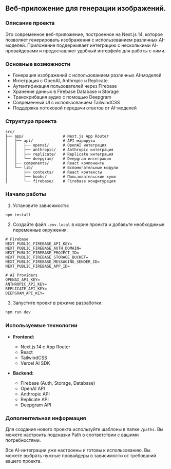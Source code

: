 ## Веб-приложение для генерации изображений.

### Описание проекта

Это современное веб-приложение, построенное на Next.js 14, которое позволяет генерировать изображения с использованием различных AI-моделей. Приложение поддерживает интеграцию с несколькими AI-провайдерами и предоставляет удобный интерфейс для работы с ними.

### Основные возможности

- Генерация изображений с использованием различных AI-моделей
- Интеграция с OpenAI, Anthropic и Replicate
- Аутентификация пользователей через Firebase
- Хранение данных в Firebase Database и Storage
- Транскрибация аудио с помощью Deepgram
- Современный UI с использованием TailwindCSS
- Поддержка потоковой передачи ответов от AI-моделей

### Структура проекта

```
src/
├── app/                 # Next.js App Router
│   ├── api/             # API маршруты
│   │   ├── openai/      # OpenAI интеграция
│   │   ├── anthropic/   # Anthropic интеграция
│   │   ├── replicate/   # Replicate интеграция
│   │   └── deepgram/    # Deepgram интеграция
│   ├── components/      # React компоненты
│   └── lib/             # Вспомогательные модули
│       ├── contexts/    # React контексты
│       ├── hooks/       # Пользовательские хуки
│       └── firebase/    # Firebase конфигурация
```

### Начало работы

1. Установите зависимости:
```bash
npm install
```

2. Создайте файл `.env.local` в корне проекта и добавьте необходимые переменные окружения:
```env
# Firebase
NEXT_PUBLIC_FIREBASE_API_KEY=
NEXT_PUBLIC_FIREBASE_AUTH_DOMAIN=
NEXT_PUBLIC_FIREBASE_PROJECT_ID=
NEXT_PUBLIC_FIREBASE_STORAGE_BUCKET=
NEXT_PUBLIC_FIREBASE_MESSAGING_SENDER_ID=
NEXT_PUBLIC_FIREBASE_APP_ID=

# AI Providers
OPENAI_API_KEY=
ANTHROPIC_API_KEY=
REPLICATE_API_KEY=
DEEPGRAM_API_KEY=
```

3. Запустите проект в режиме разработки:
```bash
npm run dev
```

### Используемые технологии

- **Frontend:**
  - Next.js 14 с App Router
  - React
  - TailwindCSS
  - Vercel AI SDK

- **Backend:**
  - Firebase (Auth, Storage, Database)
  - OpenAI API
  - Anthropic API
  - Replicate API
  - Deepgram API

### Дополнительная информация

Для создания нового проекта используйте шаблоны в папке `/paths`. Вы можете настроить подсказки Path в соответствии с вашими потребностями.

Все AI-интеграции уже настроены и готовы к использованию. Вы можете выбрать нужные провайдеры в зависимости от требований вашего проекта.